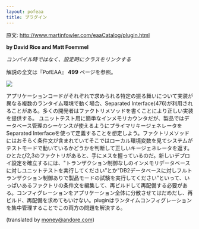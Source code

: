 ```yaml
---
layout: pofeaa
title: プラグイン
---
```


原文: http://www.martinfowler.com/eaaCatalog/plugin.html

**by David Rice and Matt Foemmel**

*コンパイル時ではなく、設定時にクラスをリンクする*

解説の全文は『PofEAA』 **499** ページを参照。

![](http://www.martinfowler.com/eaaCatalog/pluginsSketch.gif)

アプリケーションコードがそれぞれで求められる特定の振る舞いについて実装が異なる複数のランタイム環境で動く場合、Separated Interface(476)が利用されることがある。多くの開発者はファクトリメソッドを書くことにより正しい実装を提供する。
ユニットテスト用に簡単なインメモリカウンタだが、製品ではデータベース管理のシーケンスが使えるようにプライマリキージェネレータをSeparated Interfaceを使って定義することを想定しよう。ファクトリメソッドにはおそらく条件文が含まれていてそこではローカル環境変数を見てシステムがテストモードで動いているかどうかを判断して正しいキージェネレータを返す。ひとたび2,3のファクトリがあると、手にメスを握っているのだ。新しいデプロイ設定を確立するには、"トランザクション制御なしのインメモリデータベースに対しユニットテストを実行してください”とか"DB2データベースに対しフルトランザクション制御ありで製品モードの試験を実行してください”といって、いっぱいあるファクトリの条件文を編集して、再ビルドして再配備する必要がある。コンフィグレーションをアプリケーション全体に分散させてはだめだし、再ビルド、再配備を求めてもいけない。pluginはランタイムコンフィグレーションを集中管理することでこの両方の問題を解決する。

(translated by money@andore.com)
